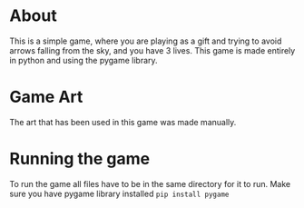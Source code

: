 # About
This is a simple game, where you are playing as a gift and trying to avoid arrows falling from the sky, and you have 3 lives.
This game is made entirely in python and using the pygame library.

# Game Art
The art that has been used in this game was made manually.

# Running the game
To run the game all files have to be in the same directory for it to run.
Make sure you have pygame library installed
```pip install pygame```
